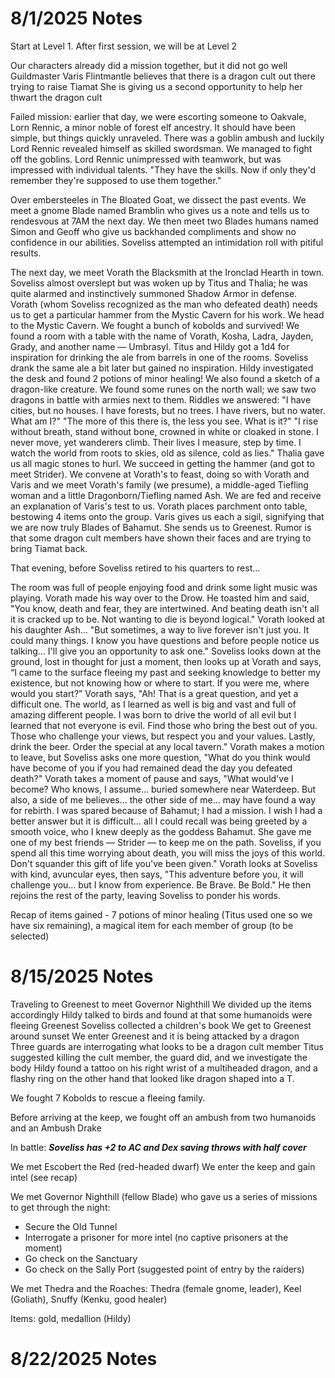 # 8/1/2025 Notes
Start at Level 1. After first session, we will be at Level 2

Our characters already did a mission together, but it did not go well
Guildmaster Varis Flintmantle believes that there is a dragon cult out there trying to raise Tiamat
She is giving us a second opportunity to help her thwart the dragon cult

Failed mission: earlier that day, we were escorting someone to Oakvale, Lorn Rennic, a minor noble of forest elf ancestry. It should have been simple, but things quickly unraveled. There was a goblin ambush and luckily Lord Rennic revealed himself as skilled swordsman. We managed to fight off the goblins. Lord Rennic unimpressed with teamwork, but was impressed with individual talents. "They have the skills. Now if only they'd remember they're supposed to use them together."

Over embersteeles in The Bloated Goat, we dissect the past events. We meet a gnome Blade named Bramblin who gives us a note and tells us to rendesvous at 7AM the next day. We then meet two Blades humans named Simon and Geoff who give us backhanded compliments and show no confidence in our abilities. Soveliss attempted an intimidation roll with pitiful results.

The next day, we meet Vorath the Blacksmith at the Ironclad Hearth in town. Soveliss almost overslept but was woken up by Titus and Thalia; he was quite alarmed and instinctively summoned Shadow Armor in defense. Vorath (whom Soveliss recognized as the man who defeated death) needs us to get a particular hammer from the Mystic Cavern for his work. We head to the Mystic Cavern. We fought a bunch of kobolds and survived! We found a room with a table with the name of Vorath, Kosha, Ladra, Jayden, Grady, and another name — Umbrasyl. Titus and Hildy got a 1d4 for inspiration for drinking the ale from barrels in one of the rooms. Soveliss drank the same ale a bit later but gained no inspiration. Hildy investigated the desk and found 2 potions of minor healing! We also found a sketch of a dragon-like creature. We found some runes on the north wall; we saw two dragons in battle with armies next to them. Riddles we answered: "I have cities, but no houses. I have forests, but no trees. I have rivers, but no water. What am I?" "The more of this there is, the less you see. What is it?" "I rise without breath, stand without bone, crowned in white or cloaked in stone. I never move, yet wanderers climb. Their lives I measure, step by time. I watch the world from roots to skies, old as silence, cold as lies." Thalia gave us all magic stones to hurl. 
We succeed in getting the hammer (and got to meet Strider). We convene at Vorath's to feast, doing so with Vorath and Varis and we meet Vorath's family (we presume), a middle-aged Tiefling woman and a little Dragonborn/Tiefling named Ash. We are fed and receive an explanation of Varis's test to us. Vorath places parchment onto table, bestowing 4 items onto the group. Varis gives us each a sigil, signifying that we are now truly Blades of Bahamut. She sends us to Greenest. Rumor is that some dragon cult members have shown their faces and are trying to bring Tiamat back.

That evening, before Soveliss retired to his quarters to rest...

The room was full of people enjoying food and drink some light music was playing. Vorath made his way over to the Drow. He toasted him and said, "You know, death and fear, they are intertwined. And beating death isn't all it is cracked up to be. Not wanting to die is beyond logical." Vorath looked at his daughter Ash... "But sometimes, a way to live forever isn't just you. It could many things. I know you have questions and before people notice us talking... I'll give you an opportunity to ask one." Soveliss looks down at the ground, lost in thought for just a moment, then looks up at Vorath and says, “I came to the surface fleeing my past and seeking knowledge to better my existence, but not knowing how or where to start. If you were me, where would you start?” Vorath says, "Ah! That is a great question, and yet a difficult one. The world, as I learned as well is big and vast and full of amazing different people. I was born to drive the world of all evil but I learned that not everyone is evil. Find those who bring the best out of you. Those who challenge your views, but respect you and your values. Lastly, drink the beer. Order the special at any local tavern." Vorath makes a motion to leave, but Soveliss asks one more question, "What do you think would have become of you if you had remained dead the day you defeated death?" Vorath takes a moment of pause and says, "What would've I become? Who knows, I assume... buried somewhere near Waterdeep. But also, a side of me believes... the other side of me... may have found a way for rebirth. I was spared because of Bahamut; I had a mission. I wish I had a better answer but it is difficult... all I could recall was being greeted by a smooth voice, who I knew deeply as the goddess Bahamut. She gave me one of my best friends — Strider — to keep me on the path. Soveliss, if you spend all this time worrying about death, you will miss the joys of this world. Don't squander this gift of life you've been given." Vorath looks at Soveliss with kind, avuncular eyes, then says, "This adventure before you, it will challenge you... but I know from experience. Be Brave. Be Bold." He then rejoins the rest of the party, leaving Soveliss to ponder his words.

Recap of items gained - 7 potions of minor healing (Titus used one so we have six remaining), a magical item for each member of group (to be selected)



# 8/15/2025 Notes
Traveling to Greenest to meet Governor Nighthill
We divided up the items accordingly
Hildy talked to birds and found at that some humanoids were fleeing Greenest
Soveliss collected a children's book
We get to Greenest around sunset
We enter Greenest and it is being attacked by a dragon
Three guards are interrogating what looks to be a dragon cult member
Titus suggested killing the cult member, the guard did, and we investigate the body
Hildy found a tattoo on his right wrist of a multiheaded dragon, and a flashy ring on the other hand that looked like dragon shaped into a T.

We fought 7 Kobolds to rescue a fleeing family.

Before arriving at the keep, we fought off an ambush from two humanoids and an Ambush Drake

In battle:
***Soveliss has +2 to AC and Dex saving throws with half cover***

We met Escobert the Red (red-headed dwarf)
We enter the keep and gain intel (see recap)

We met Governor Nighthill (fellow Blade) who gave us a series of missions to get through the night:
- Secure the Old Tunnel
- Interrogate a prisoner for more intel (no captive prisoners at the moment)
- Go check on the Sanctuary
- Go check on the Sally Port (suggested point of entry by the raiders)

We met Thedra and the Roaches: Thedra (female gnome, leader), Keel (Goliath), Snuffy (Kenku, good healer)

Items: gold, medallion (Hildy)



# 8/22/2025 Notes

